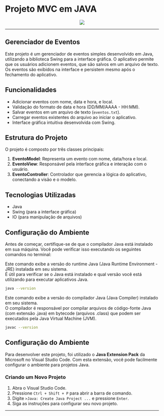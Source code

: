 # Projeto MVC em JAVA

<div align="center">
 <img src=https://www.vectorlogo.zone/logos/java/java-horizontal.svg>
</div>

---

## Gerenciador de Eventos

Este projeto é um gerenciador de eventos simples desenvolvido em Java, utilizando a biblioteca Swing para a interface gráfica. O aplicativo permite que os usuários adicionem eventos, que são salvos em um arquivo de texto. Os eventos são exibidos na interface e persistem mesmo após o fechamento do aplicativo.

## Funcionalidades

- Adicionar eventos com nome, data e hora, e local.
- Validação do formato de data e hora (DD/MM/AAAA - HH:MM).
- Salvar eventos em um arquivo de texto (`eventos.txt`).
- Carregar eventos existentes do arquivo ao iniciar o aplicativo.
- Interface gráfica intuitiva desenvolvida com Swing.

## Estrutura do Projeto

O projeto é composto por três classes principais:

1. **EventoModel**: Representa um evento com nome, data/hora e local.
2. **EventoView**: Responsável pela interface gráfica e interação com o usuário.
3. **EventoController**: Controlador que gerencia a lógica do aplicativo, conectando a visão e o modelo.

## Tecnologias Utilizadas

- Java
- Swing (para a interface gráfica)
- IO (para manipulação de arquivos)

## Configuração do Ambiente

Antes de começar, certifique-se de que o compilador Java está instalado em sua máquina. Você pode verificar isso executando os seguintes comandos no terminal:

Este comando exibe a versão do runtime Java (Java Runtime Environment - JRE) instalada em seu sistema. <br>
É útil para verificar se o Java está instalado e qual versão você está utilizando para executar aplicativos Java.
```bash
java --version
```

Este comando exibe a versão do compilador Java (Java Compiler) instalado em seu sistema. <br>
O compilador é responsável por compilar arquivos de código-fonte Java (com extensão .java) em bytecode (arquivos .class) que podem ser executados pela Java Virtual Machine (JVM). 
```bash
javac --version
```

## Configuração do Ambiente

Para desenvolver este projeto, foi utilizado o **Java Extension Pack** da Microsoft no Visual Studio Code. Com esta extensão, você pode facilmente configurar o ambiente para projetos Java.

### Criando um Novo Projeto

1. Abra o Visual Studio Code.
2. Pressione `Ctrl + Shift + P` para abrir a barra de comando.
3. Digite `>Java: Create Java Project ...` e pressione `Enter`.
4. Siga as instruções para configurar seu novo projeto.

---
